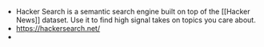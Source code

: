 - Hacker Search is a semantic search engine built on top of the [[Hacker News]] dataset. Use it to find high signal takes on topics you care about.
- https://hackersearch.net/
-